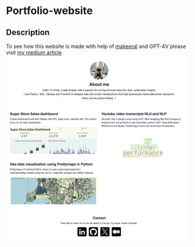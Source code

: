 # Portfolio-website
 
## Description
To see how this website is made with help of [makeeral](https://makereal.tldraw.com) and GPT-4V please visit [my medium article](https://medium.com/@andy456333/i-draw-a-ui-layout-and-this-tool-turn-it-to-website-41dd167af3ee)
 ![view of the website](./image/One%20Page%20Portfolio.png)
